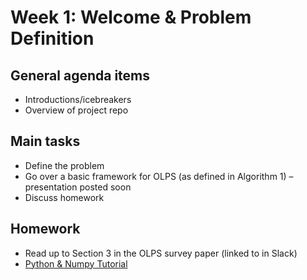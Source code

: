 # Week 1: Welcome & Problem Definition

## General agenda items

- Introductions/icebreakers
- Overview of project repo

## Main tasks

- Define the problem
- Go over a basic framework for OLPS (as defined in Algorithm 1) – presentation posted soon
- Discuss homework

## Homework

- Read up to Section 3 in the OLPS survey paper (linked to in Slack)
- [Python & Numpy Tutorial](https://colab.research.google.com/github/cs231n/cs231n.github.io/blob/master/python-colab.ipynb)
